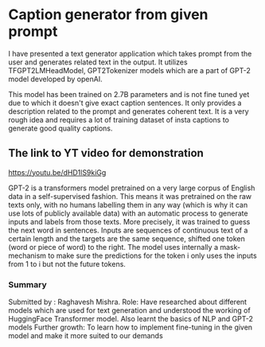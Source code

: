 # Caption generator from given prompt
I have presented a text generator application which takes prompt from the user and generates related text in the output.
It utilizes TFGPT2LMHeadModel, GPT2Tokenizer models which are a part of GPT-2 model developed by openAI.

This model has been trained on 2.7B parameters and is not fine tuned yet due to which it doesn't give exact caption sentences. It only provides a description related to the prompt and generates coherent text. It is a very rough idea and requires a lot of training dataset of insta captions to generate good quality captions.

## The link to YT video for demonstration
https://youtu.be/dHD1lS9kiGg

GPT-2 is a transformers model pretrained on a very large corpus of English data in a self-supervised fashion. This means it was pretrained on the raw texts only, with no humans labelling them in any way (which is why it can use lots of publicly available data) with an automatic process to generate inputs and labels from those texts. More precisely, it was trained to guess the next word in sentences.
Inputs are sequences of continuous text of a certain length and the targets are the same sequence, shifted one token (word or piece of word) to the right. The model uses internally a mask-mechanism to make sure the predictions for the token i only uses the inputs from 1 to i but not the future tokens.

### Summary
Submitted by : Raghavesh Mishra.
Role: Have researched about different models which are used for text generation and understood the working of HuggingFace Transformer model. Also learnt the basics of NLP and GPT-2 models
Further growth: To learn how to implement fine-tuning in the given model and make it more suited to our demands


